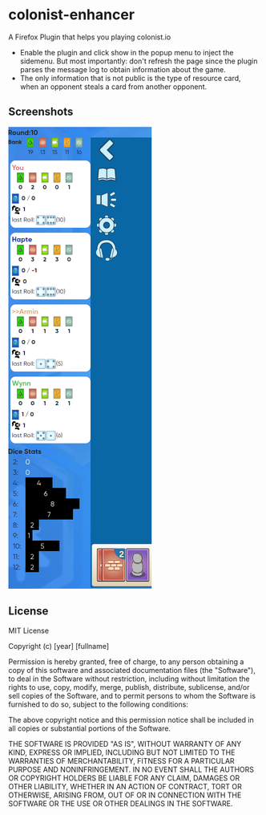 # colonist-enhancer
A Firefox Plugin that helps you playing colonist.io

- Enable the plugin and click show in the popup menu to inject the sidemenu. But most importantly: don't refresh the page since the plugin parses the message log to obtain information about the game.
- The only information that is not public is the type of resource card, when an opponent steals a card from another opponent.

## Screenshots 

![1](https://raw.githubusercontent.com/movcmpret/colonist-enhancer/master/screenshots/ce.png)


## License

MIT License

Copyright (c) [year] [fullname]

Permission is hereby granted, free of charge, to any person obtaining a copy
of this software and associated documentation files (the "Software"), to deal
in the Software without restriction, including without limitation the rights
to use, copy, modify, merge, publish, distribute, sublicense, and/or sell
copies of the Software, and to permit persons to whom the Software is
furnished to do so, subject to the following conditions:

The above copyright notice and this permission notice shall be included in all
copies or substantial portions of the Software.

THE SOFTWARE IS PROVIDED "AS IS", WITHOUT WARRANTY OF ANY KIND, EXPRESS OR
IMPLIED, INCLUDING BUT NOT LIMITED TO THE WARRANTIES OF MERCHANTABILITY,
FITNESS FOR A PARTICULAR PURPOSE AND NONINFRINGEMENT. IN NO EVENT SHALL THE
AUTHORS OR COPYRIGHT HOLDERS BE LIABLE FOR ANY CLAIM, DAMAGES OR OTHER
LIABILITY, WHETHER IN AN ACTION OF CONTRACT, TORT OR OTHERWISE, ARISING FROM,
OUT OF OR IN CONNECTION WITH THE SOFTWARE OR THE USE OR OTHER DEALINGS IN THE
SOFTWARE.
